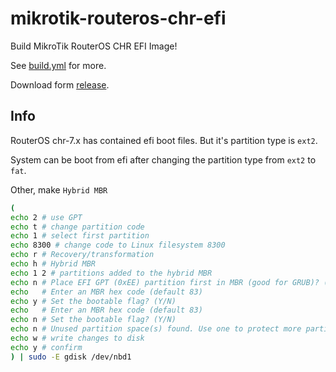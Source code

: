 # mikrotik-routeros-chr-efi

Build MikroTik RouterOS CHR EFI Image!

See [build.yml](.github/workflows/build.yml) for more.

Download form [release](https://github.com/pantigon/mikrotik-routeros-chr-efi/releases).

## Info

RouterOS chr-7.x has contained efi boot files. But it's partition type is `ext2`.

System can be boot from efi after changing the partition type from `ext2` to `fat`.

Other, make `Hybrid MBR`

```bash
(
echo 2 # use GPT
echo t # change partition code
echo 1 # select first partition
echo 8300 # change code to Linux filesystem 8300
echo r # Recovery/transformation
echo h # Hybrid MBR
echo 1 2 # partitions added to the hybrid MBR
echo n # Place EFI GPT (0xEE) partition first in MBR (good for GRUB)? (Y/N)
echo   # Enter an MBR hex code (default 83)
echo y # Set the bootable flag? (Y/N)
echo   # Enter an MBR hex code (default 83)
echo n # Set the bootable flag? (Y/N)
echo n # Unused partition space(s) found. Use one to protect more partitions? (Y/N)
echo w # write changes to disk
echo y # confirm
) | sudo -E gdisk /dev/nbd1
```
